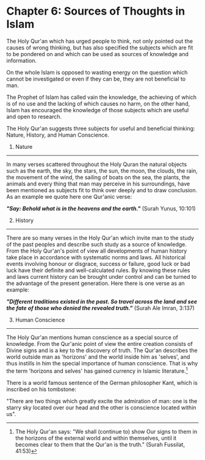Chapter 6: Sources of Thoughts in Islam
=======================================

The Holy Qur'an which has urged people to think, not only pointed out
the causes of wrong thinking, but has also specified the subjects which
are fit to be pondered on and which can be used as sources of knowledge
and information.

On the whole Islam is opposed to wasting energy on the question which
cannot be investigated or even if they can be, they are not beneficial
to man.

The Prophet of Islam has called vain the knowledge, the achieving of
which is of no use and the lacking of which causes no harm, on the other
hand, Islam has encouraged the knowledge of those subjects which are
useful and open to research.

The Holy Qur'an suggests three subjects for useful and beneficial
thinking: Nature, History, and Human Conscience.

1) Nature
---------

In many verses scattered throughout the Holy Quran the natural objects
such as the earth, the sky, the stars, the sun, the moon, the clouds,
the rain, the movement of the wind, the sailing of boats on the sea, the
plants, the animals and every thing that man may perceive in his
surroundings, have been mentioned as subjects fit to think over deeply
and to draw conclusion. As an example we quote here one Qur'anic verse:

***"Say: Behold what is in the heavens and the earth."*** (Surah Yunus,
10:101)

2) History
----------

There are so many verses in the Holy Qur'an which invite man to the
study of the past peoples and describe such study as a source of
knowledge. From the Holy Qur'an's point of view all developments of
human history take place in accordance with systematic norms and laws.
All historical events involving honour or disgrace, success or failure,
good luck or bad luck have their definite and well-calculated rules. By
knowing these rules and laws current history can be brought under
control and can be turned to the advantage of the present generation.
Here there is one verse as an example:

***"Different traditions existed in the past. So travel across the land
and see the fate of those who denied the revealed truth."*** (Surah Ale
Imran, 3:137)

3) Human Conscience
-------------------

The Holy Qur'an mentions human conscience as a special source of
knowledge. From the Qur'anic point of view the entire creation consists
of Divine signs and is a key to the discovery of truth. The Qur'an
describes the world outside man as 'horizons' and the world inside him
as 'selves', and thus instills in him the special importance of human
conscience. That is why the term 'horizons and selves' has gained
currency in Islamic literature.[^1]

There is a world famous sentence of the German philosopher Kant, which
is inscribed on his tombstone:

"There are two things which greatly excite the admiration of man: one is
the starry sky located over our head and the other is conscience located
within us".

[^1]: The Holy Qur'an says: "We shall (continue to) show Our signs to
them in the horizons of the external world and within themselves, until
it becomes clear to them that the Qur'an is the truth." (Surah Fussilat,
41:53)


